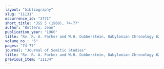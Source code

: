 ```yaml
---
layout: "bibliography"
slug: "11131"
occurrence_id: "3771"
short_title: "JSS 5 (1960), 74-77"
author: "Bottéro, Jean"
publication_year: "1960"
title: "Rv. R. A. Parker and W.H. Dubberstein, Babylonian Chronology 626 B.C. - A.D. 75"
volume_no_: "5"
pages: "74-77"
journal: "Journal of Semitic Studies"
title: "Rv. R. A. Parker and W.H. Dubberstein, Babylonian Chronology 626 B.C. - A.D. 75"
previous_item: "11134"
---
```

